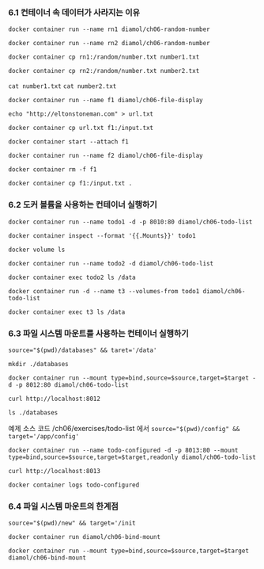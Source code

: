 ### 6.1 컨테이너 속 데이터가 사라지는 이유

``docker container run --name rn1 diamol/ch06-random-number``

``docker container run --name rn2 diamol/ch06-random-number``

``docker container cp rn1:/random/number.txt number1.txt``

``docker container cp rn2:/random/number.txt number2.txt``

``cat number1.txt``
``cat number2.txt``

``docker container run --name f1 diamol/ch06-file-display``

``echo "http://eltonstoneman.com" > url.txt``

``docker container cp url.txt f1:/input.txt``

``docker container start --attach f1``

``docker container run --name f2 diamol/ch06-file-display``

``docker container rm -f f1``

``docker container cp f1:/input.txt .``

### 6.2 도커 볼륨을 사용하는 컨테이너 실행하기

``docker container run --name todo1 -d -p 8010:80 diamol/ch06-todo-list``

``docker container inspect --format '{{.Mounts}}' todo1``

``docker volume ls``

``docker container run --name todo2 -d diamol/ch06-todo-list``

``docker container exec todo2 ls /data``

``docker container run -d --name t3 --volumes-from todo1 diamol/ch06-todo-list``

``docker container exec t3 ls /data``

### 6.3 파일 시스템 마운트를 사용하는 컨테이너 실행하기

``source="$(pwd)/databases" && taret='/data'``

``mkdir ./databases``

``docker container run --mount type=bind,source=$source,target=$target -d -p 8012:80 diamol/ch06-todo-list``

``curl http://localhost:8012``

``ls ./databases``

예제 소스 코드 /ch06/exercises/todo-list 에서
``source="$(pwd)/config" && target='/app/config'``

``docker container run --name todo-configured -d -p 8013:80 --mount type=bind,source=$source,target=$target,readonly diamol/ch06-todo-list``

``curl http://localhost:8013``

``docker container logs todo-configured``

### 6.4 파일 시스템 마운트의 한계점

``source="$(pwd)/new" && target='/init``

``docker container run diamol/ch06-bind-mount``

``docker container run --mount type=bind,source=$source,target=$target diamol/ch06-bind-mount``
